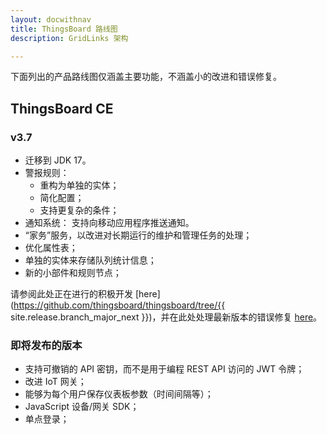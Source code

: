 ```yaml
---
layout: docwithnav
title: ThingsBoard 路线图
description: GridLinks 架构

---
```


下面列出的产品路线图仅涵盖主要功能，不涵盖小的改进和错误修复。

## ThingsBoard CE

### v3.7

* 迁移到 JDK 17。
* 警报规则：
  * 重构为单独的实体；
  * 简化配置；
  * 支持更复杂的条件；
* 通知系统：
  支持向移动应用程序推送通知。
* “家务”服务，以改进对长期运行的维护和管理任务的处理；
* 优化属性表；
* 单独的实体来存储队列统计信息；
* 新的小部件和规则节点；

请参阅此处正在进行的积极开发 [here](https://github.com/thingsboard/thingsboard/tree/{{ site.release.branch_major_next }})，并在此处处理最新版本的错误修复 [here](https://github.com/thingsboard/thingsboard/tree/master)。

### 即将发布的版本

* 支持可撤销的 API 密钥，而不是用于编程 REST API 访问的 JWT 令牌；
* 改进 IoT 网关；
* 能够为每个用户保存仪表板参数（时间间隔等）；
* JavaScript 设备/网关 SDK；
* 单点登录；